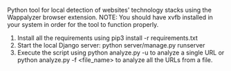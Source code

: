 Python tool for local detection of websites' technology stacks using the Wappalyzer browser extension.
NOTE: You should have xvfb installed in your system in order for the tool to function properly.

1. Install all the requirements using pip3 install -r requirements.txt
2. Start the local Django server: python server/manage.py runserver
3. Execute the script using python analyze.py -u <url> to analyze a single URL or python analyze.py -f <file_name> to analyze all the URLs from a file. 
